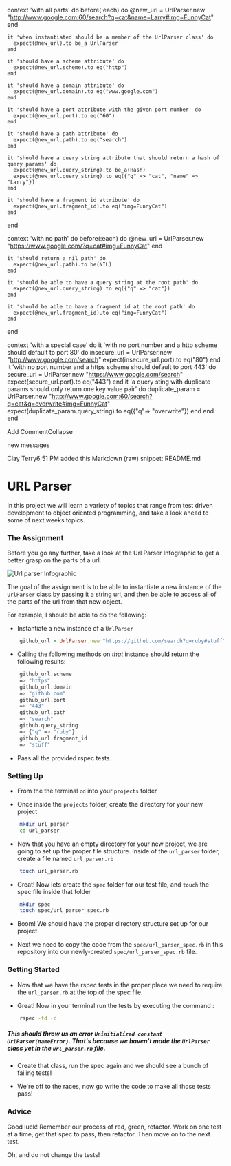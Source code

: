   context 'with all parts' do
    before(:each) do
      @new_url = UrlParser.new "http://www.google.com:60/search?q=cat&name=Larry#img=FunnyCat"
    end

    it 'when instantiated should be a member of the UrlParser class' do
      expect(@new_url).to be_a UrlParser
    end

    it 'should have a scheme attribute' do
      expect(@new_url.scheme).to eq("http")
    end

    it 'should have a domain attribute' do
      expect(@new_url.domain).to eq("www.google.com")
    end

    it 'should have a port attribute with the given port number' do
      expect(@new_url.port).to eq("60")
    end

    it 'should have a path attribute' do
      expect(@new_url.path).to eq("search")
    end

    it 'should have a query string attribute that should return a hash of query params' do
      expect(@new_url.query_string).to be_a(Hash)
      expect(@new_url.query_string).to eq({"q" => "cat", "name" => "Larry"})
    end

    it 'should have a fragment id attribute' do
      expect(@new_url.fragment_id).to eq("img=FunnyCat")
    end
  end

  context 'with no path' do
    before(:each) do
      @new_url = UrlParser.new "https://www.google.com/?q=cat#img=FunnyCat"
    end

    it 'should return a nil path' do
      expect(@new_url.path).to be(NIL)
    end

    it 'should be able to have a query string at the root path' do
      expect(@new_url.query_string).to eq({"q" => "cat"})
    end

    it 'should be able to have a fragment id at the root path' do
      expect(@new_url.fragment_id).to eq("img=FunnyCat")
    end
  end

  context 'with a special case' do
    it 'with no port number and a http scheme should default to port 80' do
      insecure_url = UrlParser.new "http://www.google.com/search"
      expect(insecure_url.port).to eq("80")
    end
    it 'with no port number and a https scheme should default to port 443' do
      secure_url = UrlParser.new "https://www.google.com/search"
      expect(secure_url.port).to eq("443")
    end
    it 'a query sting with duplicate params should only return one key value pair' do
      duplicate_param = UrlParser.new "http://www.google.com:60/search?q=cat&q=overwrite#img=FunnyCat"
      expect(duplicate_param.query_string).to eq({"q"=> "overwrite"})
    end
  end
end


Add CommentCollapse 

new messages

Clay Terry6:51 PM
added this Markdown (raw) snippet: README.md 
# URL Parser
In this project we will learn a variety of topics that range from test driven development to object oriented programming, and take a look ahead to some of next weeks topics.

### The Assignment
Before you go any further, take a look at the Url Parser Infographic to get a better grasp on the parts of a url.

![Url parser Infographic](./url_infographic.png)

The goal of the assignment is to be able to instantiate a new instance of the `UrlParser` class by passing it a string url, and then be able to access all of the parts of the url from that new object.

For example, I should be able to do the following:

- Instantiate a new instance of a `UrlParser`
```ruby
    github_url = UrlParser.new "https://github.com/search?q=ruby#stuff"
```
- Calling the following methods on _that_ instance should return the following results:
```bash
    github_url.scheme
    => "https"
    github_url.domain
    => "github.com"
    github_url.port
    => "443"
    github_url.path
    => "search"
    github.query_string
    => {"q" => "ruby"}
    github_url.fragment_id
    => "stuff"
```
- Pass all the provided rspec tests.

### Setting Up
- From the the terminal `cd` into your `projects` folder

- Once inside the `projects` folder, create the directory for your new project
```bash
    mkdir url_parser
    cd url_parser
```
- Now that you have an empty directory for your new project, we are going to set up the proper file structure. Inside of the `url_parser` folder, create a file named `url_parser.rb`
```bash
    touch url_parser.rb
```
- Great! Now lets create the `spec` folder for our test file, and `touch` the spec file inside that folder
```bash
    mkdir spec
    touch spec/url_parser_spec.rb
```

- Boom! We should have the proper directory structure set up for our project.

- Next we need to copy the code from the `spec/url_parser_spec.rb` in this repository into our newly-created `spec/url_parser_spec.rb` file.

### Getting Started

- Now that we have the rspec tests in the proper place we need to require the
`url_parser.rb` at the top of the spec file.

- Great! Now in your terminal run the tests by executing the command :
```bash
    rspec -fd -c
```
##### This should throw us an error `Uninitialized constant UrlParser(nameError)`. That's because we haven't made the `UrlParser` class yet in the `url_parser.rb` file.

- Create that class, run the spec again and we should see a bunch of failing tests!

- We're off to the races, now go write the code to make all those tests pass!  



### Advice
Good luck! Remember our process of red, green, refactor. Work on one test at a time,
get that spec to pass, then refactor. Then move on to the next test.

Oh, and do not change the tests!